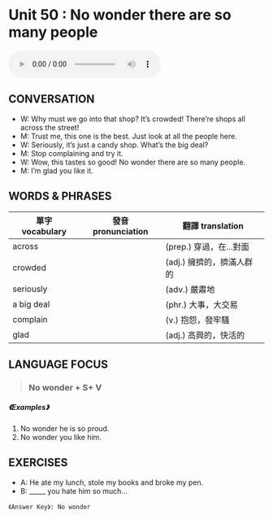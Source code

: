 # Unit 50 : No wonder there are so many people

<audio controls>
  <source src="https://channelplus.ner.gov.tw/api/audio/5ad2e609f95e3500064f42f9">
</audio>

## CONVERSATION
* W: Why must we go into that shop? It’s crowded! There’re shops all across the street! 
* M: Trust me, this one is the best. Just look at all the people here. 
* W: Seriously, it’s just a candy shop. What’s the big deal? 
* M: Stop complaining and try it. 
* W: Wow, this tastes so good! No wonder there are so many people. 
* M: I’m glad you like it.

## WORDS & PHRASES
單字 vocabulary|發音 pronunciation|翻譯 translation
---|---|---
across||(prep.) 穿過，在...對面
crowded||(adj.) 擁擠的，擠滿人群的
seriously||(adv.) 嚴肅地
a big deal||(phr.) 大事，大交易
complain||(v.) 抱怨，發牢騷
glad||(adj.) 高興的，快活的

## LANGUAGE FOCUS 
> <h3> No wonder + S+ V</h3>

##### 《Examples》
1. No wonder he is so proud.
2. No wonder you like him.

## EXERCISES 
* A: He ate my lunch, stole my books and broke my pen.
* B: _____ you hate him so much…

`《Answer Key》: No wonder`